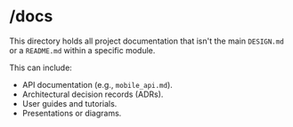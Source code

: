 # /docs

This directory holds all project documentation that isn't the main `DESIGN.md` or a `README.md` within a specific module.

This can include:
-   API documentation (e.g., `mobile_api.md`).
-   Architectural decision records (ADRs).
-   User guides and tutorials.
-   Presentations or diagrams. 